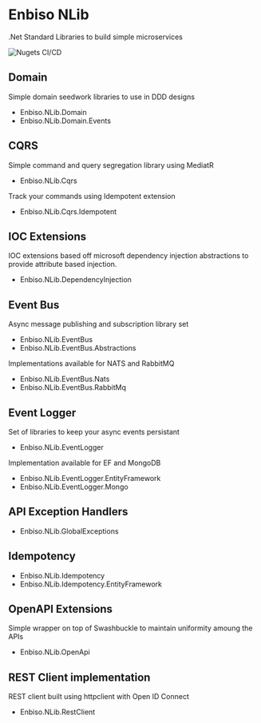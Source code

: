 # Enbiso NLib

.Net Standard Libraries to build simple microservices

![Nugets CI/CD](https://github.com/enbiso/Enbiso.NLib/workflows/Nugets%20CI/CD/badge.svg)

## Domain

Simple domain seedwork libraries to use in DDD designs

- Enbiso.NLib.Domain
- Enbiso.NLib.Domain.Events

## CQRS

Simple command and query segregation library using MediatR

- Enbiso.NLib.Cqrs

Track your commands using Idempotent extension

- Enbiso.NLib.Cqrs.Idempotent

## IOC Extensions

IOC extensions based off microsoft dependency injection abstractions to provide attribute based injection.

- Enbiso.NLib.DependencyInjection

## Event Bus

Async message publishing and subscription library set

- Enbiso.NLib.EventBus
- Enbiso.NLib.EventBus.Abstractions

Implementations available for NATS and RabbitMQ

- Enbiso.NLib.EventBus.Nats
- Enbiso.NLib.EventBus.RabbitMq

## Event Logger

Set of libraries to keep your async events persistant

- Enbiso.NLib.EventLogger

Implementation available for EF and MongoDB

- Enbiso.NLib.EventLogger.EntityFramework
- Enbiso.NLib.EventLogger.Mongo

## API Exception Handlers
- Enbiso.NLib.GlobalExceptions

## Idempotency
- Enbiso.NLib.Idempotency
- Enbiso.NLib.Idempotency.EntityFramework

## OpenAPI Extensions

Simple wrapper on top of Swashbuckle to maintain uniformity amoung the APIs

- Enbiso.NLib.OpenApi

## REST Client implementation

REST client built using httpclient with Open ID Connect

- Enbiso.NLib.RestClient
